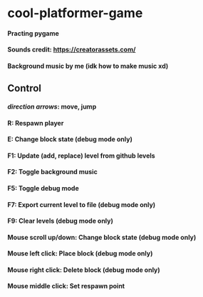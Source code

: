 # cool-platformer-game
#### Practing pygame
#### Sounds credit: https://creatorassets.com/
#### Background music by me (idk how to make music xd)
## Control
#### _direction arrows_: move, jump
#### R: Respawn player
#### E: Change block state (debug mode only)
#### F1: Update (add, replace) level from github levels
#### F2: Toggle background music
#### F5: Toggle debug mode
#### F7: Export current level to file (debug mode only)
#### F9: Clear levels (debug mode only)
#### Mouse scroll up/down: Change block state (debug mode only)
#### Mouse left click: Place block (debug mode only)
#### Mouse right click: Delete block (debug mode only)
#### Mouse middle click: Set respawn point
